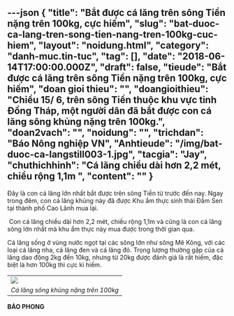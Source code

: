 ---json
{
    "title": "Bắt được cá lăng trên sông Tiền nặng trên 100kg, cực hiếm",
    "slug": "bat-duoc-ca-lang-tren-song-tien-nang-tren-100kg-cuc-hiem",
    "layout": "noidung.html",
    "category": "danh-muc.tin-tuc",
    "tag": [],
    "date": "2018-06-14T17:00:00.000Z",
    "draft": false,
    "tieude": "Bắt được cá lăng trên sông Tiền nặng trên 100kg, cực hiếm",
    "doan gioi thieu": "",
    "doangioithieu": "Chiều 15/ 6, trên sông Tiền thuộc khu vực tỉnh Đồng Tháp, một người dân đã bắt được con cá lăng sông khủng nặng trên 100kg.",
    "doan2vach": "",
    "noidung": "",
    "trichdan": "Báo Nông nghiệp VN",
    "Anhtieude": "/img/bat-duoc-ca-langstill003-1.jpg",
    "tacgia": "Jay",
    "chuthichhinh": "Cá lăng chiều dài hơn 2,2 mét, chiều rộng 1,1m ",
    "__content__": ""
}
---
<p><span style="font-size:14px">Đ&acirc;y l&agrave; con c&aacute; lăng lớn nhất bắt được tr&ecirc;n s&ocirc;ng Tiền từ trước đến nay. Ngay trong đ&ecirc;m, con c&aacute; lăng khủng n&agrave;y đ&atilde; được Khu ẩm thực sinh th&aacute;i Đầm Sen tại th&agrave;nh phố Cao L&atilde;nh mua lại.</span></p>

<p><span style="font-size:14px">&nbsp;Con c&aacute; lăng chiều d&agrave;i hơn 2,2 m&eacute;t, chiều rộng 1,1m v&agrave; cũng l&agrave; con c&aacute; lăng s&ocirc;ng lớn nhất m&agrave; khu ẩm thực n&agrave;y mua được trong thời gian qua.</span></p>

<p><span style="font-size:14px">C&aacute; lăng sống ở v&ugrave;ng nước ngọt tại c&aacute;c s&ocirc;ng lớn như s&ocirc;ng M&ecirc; K&ocirc;ng, với c&aacute;c loại c&aacute; lăng nha, c&aacute; lăng đen v&agrave; c&aacute; lăng đỏ. Trọng lượng thường gặp của c&aacute; lăng dao động 2kg đến 10kg, nhưng từ 20kg được đ&aacute;nh gi&aacute; l&agrave; rất hiếm, đặc biệt l&agrave; hơn 100kg th&igrave; cực k&igrave; hiếm.</span></p>

<table border="0" cellpadding="0" cellspacing="0" style="width:100%">
	<tbody>
		<tr>
			<td><em><span style="font-size:14px"><img id="190427" src="https://image.nongnghiep.vn/upload/Article/thangnt/2018/6/16/bat-duoc-ca-langstill004-1.jpg" /></span></em></td>
		</tr>
		<tr>
			<td><em><span style="font-size:14px">C&aacute; lăng s&ocirc;ng khủng nặng tr&ecirc;n 100kg</span></em></td>
		</tr>
	</tbody>
</table>

<p><strong><span style="font-size:14px">BẢO PHONG</span></strong></p>

